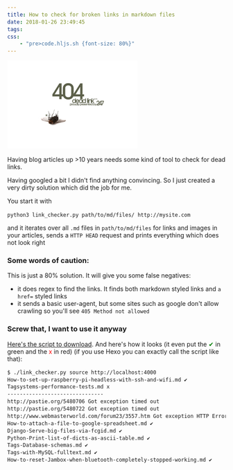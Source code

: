 ```yaml
---
title: How to check for broken links in markdown files
date: 2018-01-26 23:49:45
tags:
css:
	- "pre>code.hljs.sh {font-size: 80%}"
---
```


![dead link](/images/dead.jpg)

Having blog articles up >10 years needs some kind of tool to check for dead links.

Having googled a bit I didn't find anything convincing. So I just created a very dirty solution which did the job for me.

You start it with 

```python3 link_checker.py path/to/md/files/ http://mysite.com```

and it iterates over all `.md` files in `path/to/md/files` for links and images in your articles, sends a `HTTP HEAD` request and prints everything which does not look right

<!-- more -->

### Some words of caution:

This is just a 80% solution. It will give you some false negatives:

- it does regex to find the links. It finds both markdown styled links and `a href=` styled links
- it sends a basic user-agent, but some sites such as google don't allow crawling so you'll see `405 Method not allowed`

### Screw that, I want to use it anyway

[Here's the script to download](/files/link_checker.py). And here's how it looks (it even put the <span style="color: green">✔</span> in green and the <span style="color: red">x</span> in red) (if you use Hexo you can exactly call the script like that):

```sh
$ ./link_checker.py source http://localhost:4000
How-to-set-up-raspberry-pi-headless-with-ssh-and-wifi.md ‎✔
Tagsystems-performance-tests.md x
-------------------------------
http://pastie.org/5480706 Got exception timed out
http://pastie.org/5480722 Got exception timed out
http://www.webmasterworld.com/forum23/3557.htm Got exception HTTP Error 403: Forbidden
How-to-attach-a-file-to-google-spreadsheet.md ‎✔
Django-Serve-big-files-via-fcgid.md ‎✔
Python-Print-list-of-dicts-as-ascii-table.md ‎✔
Tags-Database-schemas.md ‎✔
Tags-with-MySQL-fulltext.md ‎✔
How-to-reset-Jambox-when-bluetooth-completely-stopped-working.md ‎✔
```